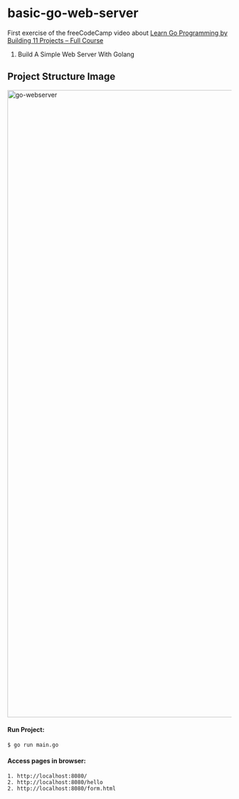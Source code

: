 # basic-go-web-server

First exercise of the freeCodeCamp video about [Learn Go Programming by Building 11 Projects – Full Course](https://youtu.be/jFfo23yIWac)

1. Build A Simple Web Server With Golang

## Project Structure Image
<img width="1408" alt="go-webserver" src="https://user-images.githubusercontent.com/4354492/182007172-4ac46b44-8d3e-4eb2-988c-a8d2edef4a32.png">

#### Run Project:
```zsh
$ go run main.go
```

#### Access pages in browser:
```
1. http://localhost:8080/
2. http://localhost:8080/hello
2. http://localhost:8080/form.html
```
